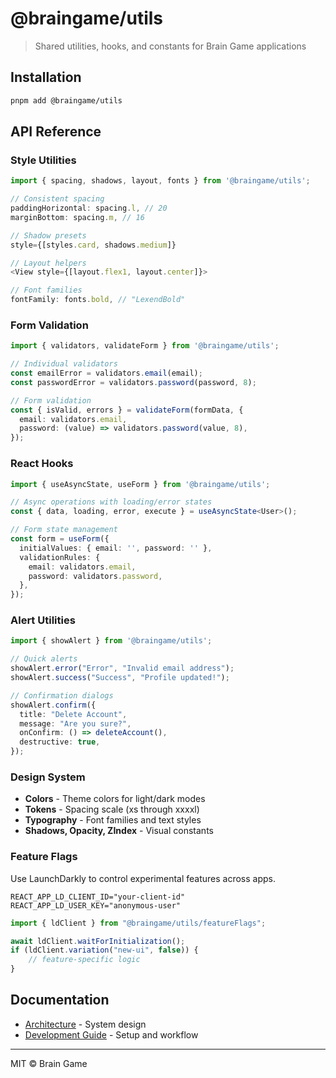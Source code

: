 # @braingame/utils

> Shared utilities, hooks, and constants for Brain Game applications

## Installation

```bash
pnpm add @braingame/utils
```

## API Reference

### Style Utilities
```typescript
import { spacing, shadows, layout, fonts } from '@braingame/utils';

// Consistent spacing
paddingHorizontal: spacing.l, // 20
marginBottom: spacing.m, // 16

// Shadow presets  
style={[styles.card, shadows.medium]}

// Layout helpers
<View style={[layout.flex1, layout.center]}>

// Font families
fontFamily: fonts.bold, // "LexendBold"
```

### Form Validation
```typescript
import { validators, validateForm } from '@braingame/utils';

// Individual validators
const emailError = validators.email(email);
const passwordError = validators.password(password, 8);

// Form validation
const { isValid, errors } = validateForm(formData, {
  email: validators.email,
  password: (value) => validators.password(value, 8),
});
```

### React Hooks
```typescript
import { useAsyncState, useForm } from '@braingame/utils';

// Async operations with loading/error states
const { data, loading, error, execute } = useAsyncState<User>();

// Form state management
const form = useForm({
  initialValues: { email: '', password: '' },
  validationRules: {
    email: validators.email,
    password: validators.password,
  },
});
```

### Alert Utilities
```typescript
import { showAlert } from '@braingame/utils';

// Quick alerts
showAlert.error("Error", "Invalid email address");
showAlert.success("Success", "Profile updated!");

// Confirmation dialogs
showAlert.confirm({
  title: "Delete Account",
  message: "Are you sure?",
  onConfirm: () => deleteAccount(),
  destructive: true,
});
```

### Design System
- **Colors** - Theme colors for light/dark modes
- **Tokens** - Spacing scale (xs through xxxxl) 
- **Typography** - Font families and text styles
- **Shadows, Opacity, ZIndex** - Visual constants

### Feature Flags
Use LaunchDarkly to control experimental features across apps.

```env
REACT_APP_LD_CLIENT_ID="your-client-id"
REACT_APP_LD_USER_KEY="anonymous-user"
```

```ts
import { ldClient } from "@braingame/utils/featureFlags";

await ldClient.waitForInitialization();
if (ldClient.variation("new-ui", false)) {
    // feature-specific logic
}
```

## Documentation

- [Architecture](../../docs/ARCHITECTURE.md) - System design
- [Development Guide](../../docs/DEVELOPMENT.md) - Setup and workflow

---

MIT © Brain Game